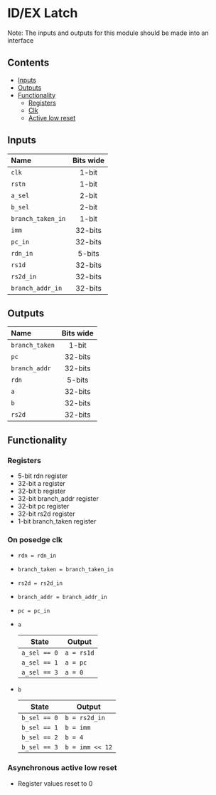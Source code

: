 # ID/EX Latch #
Note: The inputs and outputs for this module should be made into an interface

## Contents
* [Inputs](#inputs)
* [Outputs](#outputs)
* [Functionality](#functionality)
  * [Registers](#registers)
  * [Clk](#on-posedge-clk)
  * [Active low reset](#asynchronous-active-low-reset)

## Inputs
|Name|Bits wide|
|:---|:---:|
|```clk```|1-bit|
|```rstn```|1-bit|
|```a_sel```|2-bit|
|```b_sel```|2-bit|
|```branch_taken_in```|1-bit|
|```imm```|32-bits|
|```pc_in```|32-bits|
|```rdn_in```|5-bits|
|```rs1d```|32-bits|
|```rs2d_in```|32-bits|
|```branch_addr_in```|32-bits|

## Outputs
|Name|Bits wide|
|:---|:---:|
|```branch_taken```|1-bit|
|```pc```|32-bits|
|```branch_addr```|32-bits|
|```rdn```|5-bits|
|```a```|32-bits|
|```b```|32-bits|
|```rs2d```|32-bits|




## Functionality
### Registers
  - 5-bit rdn register
  - 32-bit a register
  - 32-bit b register
  - 32-bit branch_addr register
  - 32-bit pc register
  - 32-bit rs2d register
  - 1-bit branch_taken register
### On posedge clk
  - ```rdn = rdn_in```
  - ```branch_taken = branch_taken_in```
  - ```rs2d = rs2d_in```
  - ```branch_addr = branch_addr_in```
  - ```pc = pc_in```
  - ```a```

    |State|Output|
    |---|---|
    |```a_sel == 0```|```a = rs1d```|
    |```a_sel == 1```|```a = pc```|
    |```a_sel == 3```|```a = 0```|
  - ```b```

    |State|Output|
    |---|---|
    |```b_sel == 0```|```b = rs2d_in```|
    |```b_sel == 1```|```b = imm```|
    |```b_sel == 2```|```b = 4```|
    |```b_sel == 3```|```b = imm << 12```|

### Asynchronous active low reset
  - Register values reset to 0
